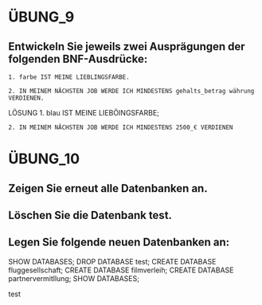 # ÜBUNG_9
## Entwickeln Sie jeweils zwei Ausprägungen der folgenden BNF-Ausdrücke:
    1. farbe IST MEINE LIEBLINGSFARBE.
        
    2. IN MEINEM NÄCHSTEN JOB WERDE ICH MINDESTENS gehalts_betrag währung VERDIENEN.

LÖSUNG
    1. blau IST MEINE LIEBÖINGSFARBE;

    2. IN MEINEM NÄCHSTEN JOB WERDE ICH MINDESTENS 2500_€ VERDIENEN


# ÜBUNG_10
## Zeigen Sie erneut alle Datenbanken an.
## Löschen Sie die Datenbank test.
## Legen Sie folgende neuen Datenbanken an:

SHOW DATABASES;
DROP DATABASE test;
CREATE DATABASE fluggesellschaft;
CREATE DATABASE filmverleih;
CREATE DATABASE partnervermitllung;
SHOW DATABASES;


test